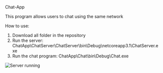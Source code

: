 Chat-App

This program allows users to chat using the same network

How to use:
1. Download all folder in the repository
2. Run the server: ChatApp\ChatServer\ChatServer\bin\Debug\netcoreapp3.1\ChatServer.exe
3. Run the chat program: ChatApp\Chat\bin\Debug\Chat.exe

![Server running](https://github.com/gabrielzurc10/Chat-App/blob/ChatApp/Screenshots/Server-running.png?raw=true)
